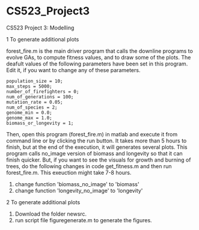 # CS523_Project3
CS523 Project 3: Modelling


1 To generate additional plots

forest_fire.m is the main driver program that calls the downline programs to evolve GAs, to compute fitness values, and to draw some of the plots. The deafult values of the following parameters have been set in this program. Edit it, if you want to change any of these parameters.

    population_size = 10;
    max_steps = 5000;
    number_of_firefighters = 0;
    num_of_generations = 100;
    mutation_rate = 0.05;
    num_of_species = 2;
    genome_min = 0.0;
    genome_max = 1.0;
    biomass_or_longevity = 1;

Then, open this program (forest_fire.m) in matlab and execute it from command line or by clicking the run button. It takes more than 5 hours to finish, but at the end of the execution, it will generates several plots. This program calls no_image version of biomass and longevity so that it can finish quicker. But, if you want to see the visuals for growth and burning of trees, do the following changes in code get_fitness.m and then run forest_fire.m. This exeuction might take 7-8 hours.
   1) change function 'biomass_no_image' to 'biomass'
   2) change function 'longevity_no_image' to 'longevity'
 

2 To generate additional plots
   1) Download the folder newsrc.
   2) run script file figuregenerate.m to generate the figures.
